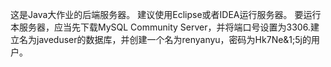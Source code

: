 这是Java大作业的后端服务器。
建议使用Eclipse或者IDEA运行服务器。
要运行本服务器，应当先下载MySQL Community Server，并将端口号设置为3306.建立名为javeduser的数据库，并创建一个名为renyanyu，密码为Hk7Ne&1;5j的用户。
